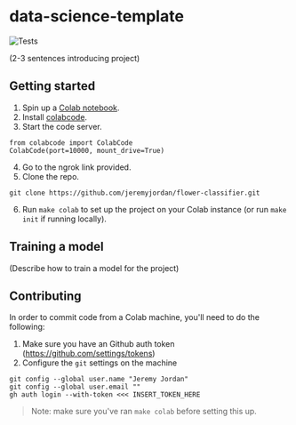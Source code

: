 # data-science-template

![Tests](https://github.com/jeremyjordan/data-science-template/workflows/Tests/badge.svg?branch=master)

(2-3 sentences introducing project)

## Getting started

1. Spin up a [Colab notebook](https://colab.research.google.com/).
2. Install [colabcode](https://github.com/abhishekkrthakur/colabcode).
3. Start the code server.

```
from colabcode import ColabCode
ColabCode(port=10000, mount_drive=True)
```
4. Go to the ngrok link provided.
5. Clone the repo.

```
git clone https://github.com/jeremyjordan/flower-classifier.git
```

6. Run `make colab` to set up the project on your Colab instance (or run `make init` if running locally).

## Training a model

(Describe how to train a model for the project)

## Contributing

In order to commit code from a Colab machine, you'll need to do the following:

1. Make sure you have an Github auth token (https://github.com/settings/tokens)
2. Configure the `git` settings on the machine
```
git config --global user.name "Jeremy Jordan"
git config --global user.email ""
gh auth login --with-token <<< INSERT_TOKEN_HERE
```

> Note: make sure you've ran `make colab` before setting this up.